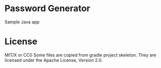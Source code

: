 # Password Generator

Sample Java app

# License

MIT/X or CC0
Some files are copied from gradle project skeleton. They are licensed under the Apache License, Version 2.0.
